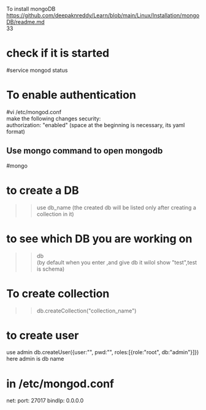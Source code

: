 To install mongoDB https://github.com/deepaknreddy/Learn/blob/main/Linux/Installation/mongoDB/readme.md  
33
# check if it is started
#service mongod status 

# To enable authentication
#vi /etc/mongod.conf  
make the following changes 
security:  
 authorization: "enabled"                (space at the beginning is necessary, its yaml format) 
 
 ## Use mongo command to open mongodb
 #mongo
 
 # to create a DB
 >>use db_name       (the created db will be listed only after creating a collection in it)
 
 # to see which DB you are working on
 >>db  
 (by default when you enter ,and give db it wilol show "test",test is schema)
 
 # To create collection
 >>db.createCollection("collection_name")

# to create user
use admin 
db.createUser({user:"<username>", pwd:"<password>", roles:[{role:"root", db:"admin"}]})
here admin is db name

# in /etc/mongod.conf
net:
  port: 27017
  bindIp: 0.0.0.0
